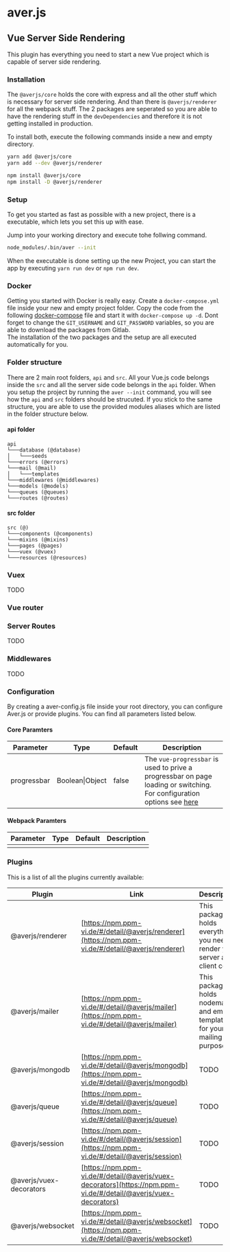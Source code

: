 # aver.js
## Vue Server Side Rendering

This plugin has everything you need to start a new Vue project which is capable of server side rendering.  

### Installation

The `@averjs/core` holds the core with express and all the other stuff which is necessary for server side rendering. And than there is `@averjs/renderer` for all the webpack stuff. The 2 packages are seperated so you are able to have the rendering stuff in the `devDependencies` and therefore it is not getting installed in production. 

To install both, execute the following commands inside a new and empty directory.
```bash
yarn add @averjs/core
yarn add --dev @averjs/renderer

npm install @averjs/core
npm install -D @averjs/renderer
```

### Setup

To get you started as fast as possible with a new project, there is a executable, which lets you set this up with ease.  

Jump into your working directory and execute tohe follwing command.
```bash
node_modules/.bin/aver --init
```

When the executable is done setting up the new Project, you can start the app by executing `yarn run dev` or `npm run dev`.

### Docker

Getting you started with Docker is really easy. Create a `docker-compose.yml` file inside your new and empty project folder. Copy the code from the following [docker-compose](https://gitlab.ppm-vi.de/nodejs/vue-ssr/blob/master/lib/app/docker-compose.example.yml) file and start it with `docker-compose up -d`. Dont forget to change the `GIT_USERNAME` and `GIT_PASSWORD` variables, so you are able to download the packages from Gitlab.  
The installation of the two packages and the setup are all executed automatically for you.

### Folder structure

There are 2 main root folders, `api` and `src`. All your Vue.js code belongs inside the `src` and all the server side code belongs in the `api` folder. When you setup the project by running the `aver --init` command, you will see how the `api` and `src` folders should be strucuted. If you stick to the same structure, you are able to use the provided modules aliases which are listed in the folder structure below.

#### api folder
```
api
└───database (@database)
│   └───seeds
└───errors (@errors)
└───mail (@mail)
│   └───templates
└───middlewares (@middlewares)
└───models (@models)
└───queues (@queues)
└───routes (@routes)
```

#### src folder
```
src (@)
└───components (@components)
└───mixins (@mixins)
└───pages (@pages)
└───vuex (@vuex)
└───resources (@resources)
```

### Vuex
TODO

### Vue router

### Server Routes
TODO

### Middlewares
TODO

### Configuration

By creating a aver-config.js file inside your root directory, you can configure Aver.js or provide plugins. You can find all parameters listed below.

#### Core Paramters
|Parameter|Type|Default|Description|
|---|---|---|---|
|progressbar|Boolean\|Object|false|The `vue-progressbar` is used to prive a progressbar on page loading or switching. For configuration options see [here](https://github.com/hilongjw/vue-progressbar#constructor-options)|

#### Webpack Paramters
|Parameter|Type|Default|Description|
|---|---|---|---|
|||||

### Plugins

This is a list of all the plugins currently available:

|Plugin|Link|Description|
|---|---|---|
|@averjs/renderer|[https://npm.ppm-vi.de/#/detail/@averjs/renderer](https://npm.ppm-vi.de/#/detail/@averjs/renderer)|This package holds everything you need to render your server and client code.|
|@averjs/mailer|[https://npm.ppm-vi.de/#/detail/@averjs/mailer](https://npm.ppm-vi.de/#/detail/@averjs/mailer)|This package holds nodemailer and email-templates for your mailing purposes.|
|@averjs/mongodb|[https://npm.ppm-vi.de/#/detail/@averjs/mongodb](https://npm.ppm-vi.de/#/detail/@averjs/mongodb)|TODO|
|@averjs/queue|[https://npm.ppm-vi.de/#/detail/@averjs/queue](https://npm.ppm-vi.de/#/detail/@averjs/queue)|TODO|
|@averjs/session|[https://npm.ppm-vi.de/#/detail/@averjs/session](https://npm.ppm-vi.de/#/detail/@averjs/session)|TODO|
|@averjs/vuex-decorators|[https://npm.ppm-vi.de/#/detail/@averjs/vuex-decorators](https://npm.ppm-vi.de/#/detail/@averjs/vuex-decorators)|TODO|
|@averjs/websocket|[https://npm.ppm-vi.de/#/detail/@averjs/websocket](https://npm.ppm-vi.de/#/detail/@averjs/websocket)|TODO|